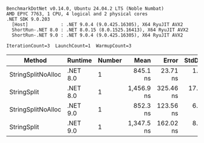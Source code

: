 ```

BenchmarkDotNet v0.14.0, Ubuntu 24.04.2 LTS (Noble Numbat)
AMD EPYC 7763, 1 CPU, 4 logical and 2 physical cores
.NET SDK 9.0.203
  [Host]            : .NET 9.0.4 (9.0.425.16305), X64 RyuJIT AVX2
  ShortRun-.NET 8.0 : .NET 8.0.15 (8.0.1525.16413), X64 RyuJIT AVX2
  ShortRun-.NET 9.0 : .NET 9.0.4 (9.0.425.16305), X64 RyuJIT AVX2

IterationCount=3  LaunchCount=1  WarmupCount=3  

```
| Method             | Runtime  | Number | Mean       | Error     | StdDev   | Min        | Max        | Gen0   | Gen1   | Allocated |
|------------------- |--------- |------- |-----------:|----------:|---------:|-----------:|-----------:|-------:|-------:|----------:|
| StringSplitNoAlloc | .NET 8.0 | 1      |   845.1 ns |  23.71 ns |  1.30 ns |   843.9 ns |   846.5 ns |      - |      - |         - |
| StringSplit        | .NET 8.0 | 1      | 1,456.9 ns | 325.46 ns | 17.84 ns | 1,437.2 ns | 1,471.9 ns | 0.1907 | 0.0019 |    3208 B |
| StringSplitNoAlloc | .NET 9.0 | 1      |   852.3 ns | 123.56 ns |  6.77 ns |   844.6 ns |   857.4 ns |      - |      - |         - |
| StringSplit        | .NET 9.0 | 1      | 1,347.5 ns | 162.02 ns |  8.88 ns | 1,340.7 ns | 1,357.5 ns | 0.1907 | 0.0019 |    3208 B |
